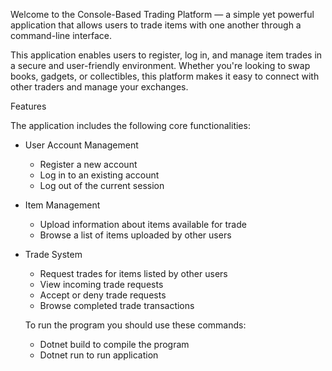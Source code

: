 
Welcome to the Console-Based Trading Platform — a simple yet powerful application that allows users to trade items with one another through a command-line interface.

This application enables users to register, log in, and manage item trades in a secure and user-friendly environment. Whether you're looking to swap books, gadgets, or collectibles, this platform makes it easy to connect with other traders and manage your exchanges.

 Features

The application includes the following core functionalities:

- User Account Management
  - Register a new account
  - Log in to an existing account
  - Log out of the current session

- Item Management
  - Upload information about items available for trade
  - Browse a list of items uploaded by other users

- Trade System
  - Request trades for items listed by other users
  - View incoming trade requests
  - Accept or deny trade requests
  - Browse completed trade transactions


  To run the program you should use these commands: 

  - Dotnet build to compile the program
  - Dotnet run to run application 
